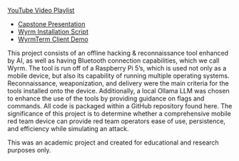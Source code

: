 [YouTube Video Playlist](https://www.youtube.com/playlist?list=PLexpOyOQdURIfbpjLiM0TtX8wVxJJ1wnE)
- [Capstone Presentation](https://youtu.be/bYh_NAFFFtA)
- [Wyrm Installation Script](https://youtu.be/6v4zj4c5kdU)
- [WyrmTerm Client Demo](https://youtu.be/bfGs0S9AsTE)

This project consists of an offline hacking & reconnaissance tool enhanced by AI, as well as having Bluetooth connection capabilities, which we call Wyrm. The tool is run off of a Raspberry Pi 5’s, which is used not only as a mobile device, but also its capability of running multiple operating systems. Reconnaissance, weaponization, and delivery were the main criteria for the tools installed onto the device. Additionally, a local Ollama LLM was chosen to enhance the use of the tools by providing guidance on flags and commands. All code is packaged within a GitHub repository found here. The significance of this project is to determine whether a comprehensive mobile red team device can provide red team operators ease of use, persistence, and efficiency while simulating an attack.

This was an academic project and created for educational and research purposes only.

